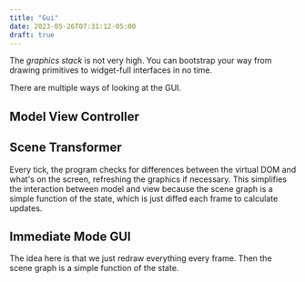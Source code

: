 ```yaml
---
title: "Gui"
date: 2023-05-26T07:31:12-05:00
draft: true
---
```


The *graphics stack* is not very high. You can bootstrap your way from drawing primitives to widget-full interfaces in no time.

There are multiple ways of looking at the GUI.

## Model View Controller



## Scene Transformer

Every tick, the program checks for differences between the virtual DOM and what's on the screen, refreshing the graphics if necessary. This simplifies the interaction between model and view because the scene graph is a simple function of the state, which is just diffed each frame to calculate updates.

## Immediate Mode GUI

The idea here is that we just redraw everything every frame. Then the scene graph is a simple function of the state.
